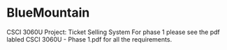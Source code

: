 # BlueMountain
CSCI 3060U Project: Ticket Selling System
For phase 1 please see the pdf labled CSCI 3060U - Phase 1.pdf for all the requirements.
